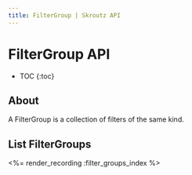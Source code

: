 ```yaml
---
title: FilterGroup | Skroutz API
---
```


# FilterGroup API

* TOC
{:toc}

## About

A FilterGroup is a collection of filters of the same kind.

## List FilterGroups

<%= render_recording :filter_groups_index %>
